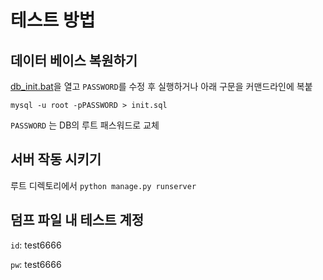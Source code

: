# **테스트 방법**

## 데이터 베이스 복원하기

[db_init.bat](db_init.bat)을 열고 `PASSWORD`를 수정 후 실행하거나 아래 구문을 커맨드라인에 복붙

`mysql -u root -pPASSWORD > init.sql`

`PASSWORD` 는 DB의 루트 패스워드로 교체

## 서버 작동 시키기

루트 디렉토리에서 `python manage.py runserver`

## 덤프 파일 내 테스트 계정

`id`: test6666

`pw`: test6666